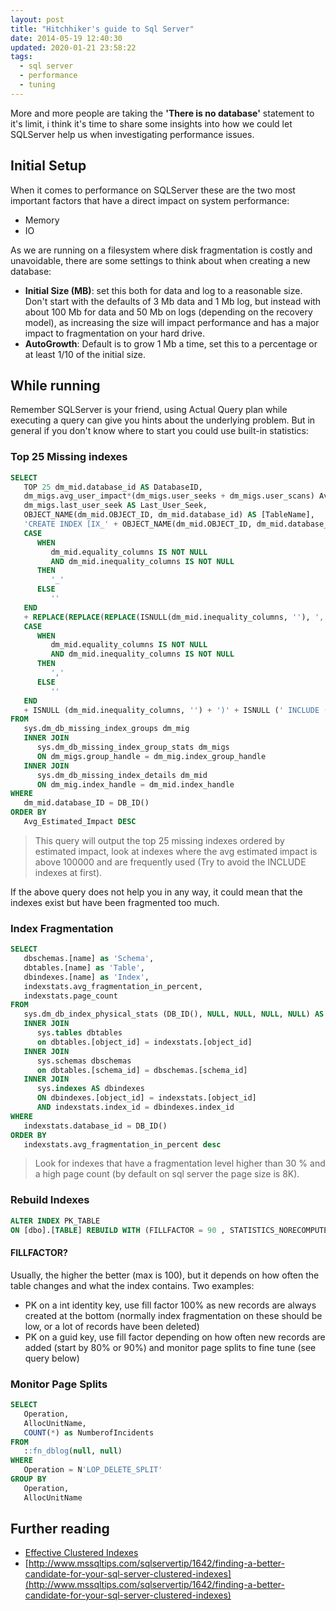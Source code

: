 ```yaml
---
layout: post
title: "Hitchhiker's guide to Sql Server"
date: 2014-05-19 12:40:30
updated: 2020-01-21 23:58:22
tags: 
  - sql server
  - performance
  - tuning
---
```


More and more people are taking the **'There is no database'** statement to it's limit, i think it's time to share some insights into how we could let SQLServer help us when investigating performance issues.

## Initial Setup

When it comes to performance on SQLServer these are the two most important factors that have a direct impact on system performance:

- Memory
- IO

As we are running on a filesystem where disk fragmentation is costly and unavoidable, there are some settings to think about when creating a new database:

- **Initial Size (MB)**: set this both for data and log to a reasonable size. Don't start with the defaults of 3 Mb data and 1 Mb log, but instead with about 100 Mb for data and 50 Mb on logs (depending on the recovery model), as increasing the size will impact performance and has a major impact to fragmentation on your hard drive.
- **AutoGrowth**: Default is to grow 1 Mb a time, set this to a percentage or at least 1/10 of the initial size.

## While running

Remember SQLServer is your friend, using Actual Query plan while executing a query can give you hints about the underlying problem. But in general if you don't know where to start you could use built-in statistics:

### Top 25 Missing indexes

```sql
SELECT
   TOP 25 dm_mid.database_id AS DatabaseID,
   dm_migs.avg_user_impact*(dm_migs.user_seeks + dm_migs.user_scans) Avg_Estimated_Impact,
   dm_migs.last_user_seek AS Last_User_Seek,
   OBJECT_NAME(dm_mid.OBJECT_ID, dm_mid.database_id) AS [TableName],
   'CREATE INDEX [IX_' + OBJECT_NAME(dm_mid.OBJECT_ID, dm_mid.database_id) + '_' + REPLACE(REPLACE(REPLACE(ISNULL(dm_mid.equality_columns, ''), ', ', '_'), '[', ''), ']', '') +
   CASE
      WHEN
         dm_mid.equality_columns IS NOT NULL
         AND dm_mid.inequality_columns IS NOT NULL
      THEN
         '_'
      ELSE
         ''
   END
   + REPLACE(REPLACE(REPLACE(ISNULL(dm_mid.inequality_columns, ''), ', ', '_'), '[', ''), ']', '') + ']' + ' ON ' + dm_mid.statement + ' (' + ISNULL (dm_mid.equality_columns, '') +
   CASE
      WHEN
         dm_mid.equality_columns IS NOT NULL
         AND dm_mid.inequality_columns IS NOT NULL
      THEN
         ','
      ELSE
         ''
   END
   + ISNULL (dm_mid.inequality_columns, '') + ')' + ISNULL (' INCLUDE (' + dm_mid.included_columns + ')', '') AS Create_Statement
FROM
   sys.dm_db_missing_index_groups dm_mig
   INNER JOIN
      sys.dm_db_missing_index_group_stats dm_migs
      ON dm_migs.group_handle = dm_mig.index_group_handle
   INNER JOIN
      sys.dm_db_missing_index_details dm_mid
      ON dm_mig.index_handle = dm_mid.index_handle
WHERE
   dm_mid.database_ID = DB_ID()
ORDER BY
   Avg_Estimated_Impact DESC
```

> This query will output the top 25 missing indexes ordered by estimated impact, look at indexes where the avg estimated impact is above 100000 and are frequently used (Try to avoid the INCLUDE indexes at first).

If the above query does not help you in any way, it could mean that the indexes exist but have been fragmented too much.

### Index Fragmentation

```sql
SELECT
   dbschemas.[name] as 'Schema',
   dbtables.[name] as 'Table',
   dbindexes.[name] as 'Index',
   indexstats.avg_fragmentation_in_percent,
   indexstats.page_count
FROM
   sys.dm_db_index_physical_stats (DB_ID(), NULL, NULL, NULL, NULL) AS indexstats
   INNER JOIN
      sys.tables dbtables
      on dbtables.[object_id] = indexstats.[object_id]
   INNER JOIN
      sys.schemas dbschemas
      on dbtables.[schema_id] = dbschemas.[schema_id]
   INNER JOIN
      sys.indexes AS dbindexes
      ON dbindexes.[object_id] = indexstats.[object_id]
      AND indexstats.index_id = dbindexes.index_id
WHERE
   indexstats.database_id = DB_ID()
ORDER BY
   indexstats.avg_fragmentation_in_percent desc
```

> Look for indexes that have a fragmentation level higher than 30 % and a high page count (by default on sql server the page size is 8K).

### Rebuild Indexes

```sql
ALTER INDEX PK_TABLE
ON [dbo].[TABLE] REBUILD WITH (FILLFACTOR = 90 , STATISTICS_NORECOMPUTE = OFF)
```

#### FILLFACTOR?

Usually, the higher the better (max is 100), but it depends on how often the table changes and what the index contains. Two examples:

- PK on a int identity key, use fill factor 100% as new records are always created at the bottom (normally index fragmentation on these should be low, or a lot of records have been deleted)
- PK on a guid key, use fill factor depending on how often new records are added (start by 80% or 90%) and monitor page splits to fine tune (see query below)

### Monitor Page Splits

```sql
SELECT
   Operation,
   AllocUnitName,
   COUNT(*) as NumberofIncidents
FROM
   ::fn_dblog(null, null)
WHERE
   Operation = N'LOP_DELETE_SPLIT'
GROUP BY
   Operation,
   AllocUnitName
```

## Further reading

- [Effective Clustered Indexes](https://www.simple-talk.com/sql/learn-sql-server/effective-clustered-indexes)
- [http://www.mssqltips.com/sqlservertip/1642/finding-a-better-candidate-for-your-sql-server-clustered-indexes](http://www.mssqltips.com/sqlservertip/1642/finding-a-better-candidate-for-your-sql-server-clustered-indexes)
